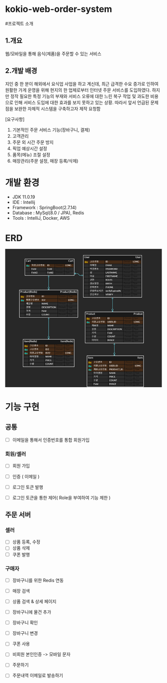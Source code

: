 # kokio-web-order-system

#프로젝트 소개

## 1.개요
웹/모바일을 통해 음식(제품)을 주문할 수 있는 서비스

## 2.개발 배경
지인 중 한 분이 해외에서 요식업 사업을 하고 계신데, 최근 급격한 수요 증가로 인하여 원활한 가게 운영을 위해 현지의 한 업체로부터 인터넷 주문 서비스를 도입하였다. 하지만 정작 필요한 특정 기능의 부재와 서비스 오류에 대한 느린 복구 작업 및 과도한 비용으로 인해 서비스 도입에 대한 효과를 보지 못하고 있는 상황. 따라서 앞서 언급된 문제점을 보완한 자체적 시스템을 구축하고자 제작 요청함


[요구사항]
1. 기본적인 주문 서비스 기능(장바구니, 결제)
2. 고객관리
3. 주문 외 시간 주문 방지
4. 픽업 예상시간 설정
5. 품목(메뉴) 조절 설정
6. 매장관리(주문 설정, 매장 등록/삭제)


# 개발 환경
- JDK 11.0.19
- IDE : Intellij
- Framework : SpringBoot(2.7.14)
- Database : MySql(8.0 / JPA), Redis
- Tools : IntelliJ, Docker, AWS

# ERD
![ERD](https://github.com/HyomYom/kokio-web-order-system/raw/main/file/read/KOKIO_ERD.png)

# 기능 구현

## 공통
- [ ] 이메일을 통해서 인증번호를 통합 회원가입

### 회원/셀러
- [ ] 회원 가입
- [ ] 인증 ( 이메일 )
- [ ] 로그인 토큰 발행
- [ ] 로그인 토큰을 통한 제어( Role을 부여하여 기능 제한 )



## 주문 서버

### 셀러
- [ ] 상품 등록, 수정
- [ ] 상품 삭제
- [ ] 쿠폰 발행

### 구매자
- [ ] 장바구니를 위한 Redis 연동
- [ ] 매장 검색
- [ ] 상품 검색 & 상세 페이지
- [ ] 장바구니에 물건 추가
- [ ] 장바구니 확인
- [ ] 장바구니 변경
- [ ] 쿠폰 사용
- [ ] 비회원 본인인증 -> 모바일 문자
- [ ] 주문하기
- [ ] 주문내역 이메일로 발송하기

